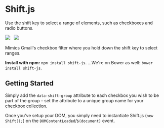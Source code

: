 Shift.js
========

Use the shift key to select a range of elements, such as checkboxes and radio buttons.

<img src="https://travis-ci.org/Wildhoney/Shift.js.png?branch=master" />
&nbsp;
<img src="https://badge.fury.io/js/shift-js.png" />

Mimics Gmail's checkbox filter where you hold down the shift key to select ranges.

**Install with npm:** `npm install shift-js`.
&hellip;We're on Bower as well: `bower install shift-js`.

Getting Started
--------

Simply add the `data-shift-group` attribute to each checkbox you wish to be part of the group &ndash; set the attribute to a unique group name for your checkbox collection.

Once you've setup your DOM, you simply need to instantiate Shift.js (`new Shift();`) on the `DOMContentLoaded`/`$(document)` event.